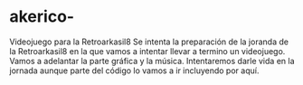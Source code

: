 # akerico-
Videojuego para la Retroarkasil8
Se intenta la preparación de la joranda de la Retroarkasil8 en la que vamos a intentar llevar a termino un videojuego. 
Vamos a adelantar la parte gráfica y la música. Intentaremos darle vida en la jornada aunque parte del código lo vamos
a ir incluyendo por aquí.
